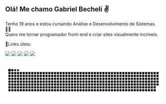 ## Olá! Me chamo Gabriel Becheli ✌️

Tenho 19 anos e estou cursando Análise e Desenvolvimento de Sistemas. 👨‍💻 <br>
Quero me tornar programador front-end e criar sites visualmente incríveis. 

📎Links úteis: 
<div> 
  <a href="https://instagram.com/gabrielbecheli" target="_blank"><img src="https://img.shields.io/badge/-Instagram-%23E4405F?style=for-the-badge&logo=instagram&logoColor=white" target="_blank"></a>
  <a href = "mailto:gabrielbecheli10@gmail.com"><img src="https://img.shields.io/badge/-Gmail-%23333?style=for-the-badge&logo=gmail&logoColor=white" target="_blank"></a>
  <a href="https://www.linkedin.com/in/gabrielbecheli" target="_blank"><img src="https://img.shields.io/badge/-LinkedIn-%230077B5?style=for-the-badge&logo=linkedin&logoColor=white" target="_blank"></a> 
   <a href="https://linktr.ee/gabrielbecheli" target="_blank"><img src="https://img.shields.io/badge/linktree-39E09B?style=for-the-badge&logo=linktree&logoColor=white" target="_blank"></a>
    <a href = "https://www.behance.net/gabrielbecheli"><img src="https://img.shields.io/badge/-Behance-blue?style=for-the-badge&logo=behance&logoColor=white"></a>
</div>

##

<picture>
  <source media="(prefers-color-scheme: dark)" srcset="https://raw.githubusercontent.com/gabrielbecheli/gabrielbecheli/output/github-contribution-grid-snake-dark.svg">
  <source media="(prefers-color-scheme: light)" srcset="https://raw.githubusercontent.com/gabrielbecheli/gabrielbecheli/output/github-contribution-grid-snake.svg">
  <img alt="github contribution grid snake animation" src="https://raw.githubusercontent.com/gabrielbecheli/gabrielbecheli/output/github-contribution-grid-snake.svg">
</picture>


